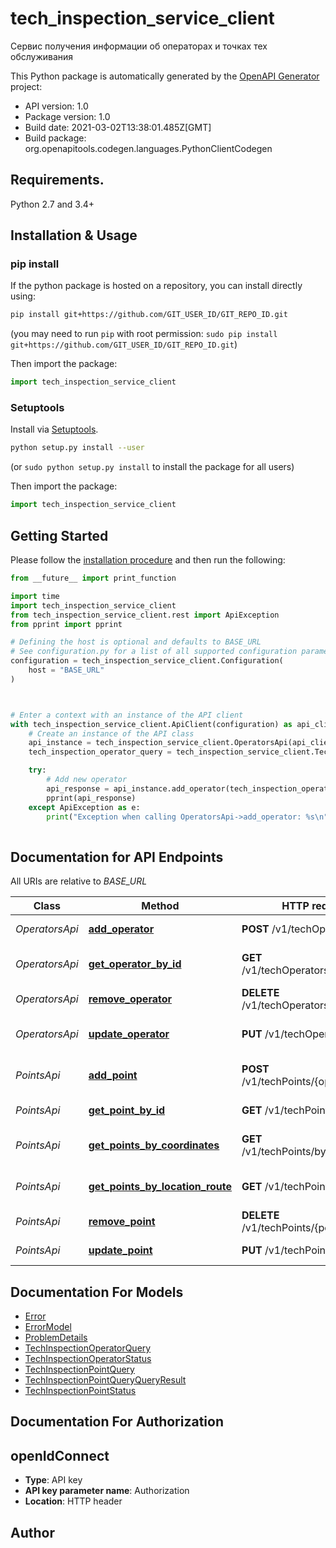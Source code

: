 # tech_inspection_service_client
Сервис получения информации об операторах и точках тех обслуживания

This Python package is automatically generated by the [OpenAPI Generator](https://openapi-generator.tech) project:

- API version: 1.0
- Package version: 1.0
- Build date: 2021-03-02T13:38:01.485Z[GMT]
- Build package: org.openapitools.codegen.languages.PythonClientCodegen

## Requirements.

Python 2.7 and 3.4+

## Installation & Usage
### pip install

If the python package is hosted on a repository, you can install directly using:

```sh
pip install git+https://github.com/GIT_USER_ID/GIT_REPO_ID.git
```
(you may need to run `pip` with root permission: `sudo pip install git+https://github.com/GIT_USER_ID/GIT_REPO_ID.git`)

Then import the package:
```python
import tech_inspection_service_client
```

### Setuptools

Install via [Setuptools](http://pypi.python.org/pypi/setuptools).

```sh
python setup.py install --user
```
(or `sudo python setup.py install` to install the package for all users)

Then import the package:
```python
import tech_inspection_service_client
```

## Getting Started

Please follow the [installation procedure](#installation--usage) and then run the following:

```python
from __future__ import print_function

import time
import tech_inspection_service_client
from tech_inspection_service_client.rest import ApiException
from pprint import pprint

# Defining the host is optional and defaults to BASE_URL
# See configuration.py for a list of all supported configuration parameters.
configuration = tech_inspection_service_client.Configuration(
    host = "BASE_URL"
)



# Enter a context with an instance of the API client
with tech_inspection_service_client.ApiClient(configuration) as api_client:
    # Create an instance of the API class
    api_instance = tech_inspection_service_client.OperatorsApi(api_client)
    tech_inspection_operator_query = tech_inspection_service_client.TechInspectionOperatorQuery() # TechInspectionOperatorQuery | New operator (optional)

    try:
        # Add new operator
        api_response = api_instance.add_operator(tech_inspection_operator_query=tech_inspection_operator_query)
        pprint(api_response)
    except ApiException as e:
        print("Exception when calling OperatorsApi->add_operator: %s\n" % e)
    
```

## Documentation for API Endpoints

All URIs are relative to *BASE_URL*

Class | Method | HTTP request | Description
------------ | ------------- | ------------- | -------------
*OperatorsApi* | [**add_operator**](docs/OperatorsApi.md#add_operator) | **POST** /v1/techOperators | Add new operator
*OperatorsApi* | [**get_operator_by_id**](docs/OperatorsApi.md#get_operator_by_id) | **GET** /v1/techOperators/{operatorId} | Get operator by operatorId
*OperatorsApi* | [**remove_operator**](docs/OperatorsApi.md#remove_operator) | **DELETE** /v1/techOperators/{operatorId} | Remove operator
*OperatorsApi* | [**update_operator**](docs/OperatorsApi.md#update_operator) | **PUT** /v1/techOperators | Update operator info
*PointsApi* | [**add_point**](docs/PointsApi.md#add_point) | **POST** /v1/techPoints/{operatorId} | Add new point to operator
*PointsApi* | [**get_point_by_id**](docs/PointsApi.md#get_point_by_id) | **GET** /v1/techPoints/{pointId} | Get point by pointId
*PointsApi* | [**get_points_by_coordinates**](docs/PointsApi.md#get_points_by_coordinates) | **GET** /v1/techPoints/byCoordinates | Get points by location route
*PointsApi* | [**get_points_by_location_route**](docs/PointsApi.md#get_points_by_location_route) | **GET** /v1/techPoints/byRoute | Get points by location route
*PointsApi* | [**remove_point**](docs/PointsApi.md#remove_point) | **DELETE** /v1/techPoints/{pointId} | Remove point
*PointsApi* | [**update_point**](docs/PointsApi.md#update_point) | **PUT** /v1/techPoints | Update point info


## Documentation For Models

 - [Error](docs/Error.md)
 - [ErrorModel](docs/ErrorModel.md)
 - [ProblemDetails](docs/ProblemDetails.md)
 - [TechInspectionOperatorQuery](docs/TechInspectionOperatorQuery.md)
 - [TechInspectionOperatorStatus](docs/TechInspectionOperatorStatus.md)
 - [TechInspectionPointQuery](docs/TechInspectionPointQuery.md)
 - [TechInspectionPointQueryQueryResult](docs/TechInspectionPointQueryQueryResult.md)
 - [TechInspectionPointStatus](docs/TechInspectionPointStatus.md)


## Documentation For Authorization


## openIdConnect

- **Type**: API key
- **API key parameter name**: Authorization
- **Location**: HTTP header


## Author




